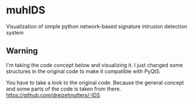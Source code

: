 # muhIDS

Visualization of simple python network-based signature intrusion detection system

## Warning
I'm taking the code concept below and visualizing it.
I just changed some structures in the original code to make it compatible with PyQt5.

You have to take a look to the original code. Because the general concept and some parts of the code is taken from there.
https://github.com/dreizehnutters/-IDS